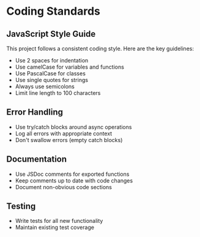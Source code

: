 # Coding Standards

## JavaScript Style Guide

This project follows a consistent coding style. Here are the key guidelines:

- Use 2 spaces for indentation
- Use camelCase for variables and functions
- Use PascalCase for classes
- Use single quotes for strings
- Always use semicolons
- Limit line length to 100 characters

## Error Handling

- Use try/catch blocks around async operations
- Log all errors with appropriate context
- Don't swallow errors (empty catch blocks)

## Documentation

- Use JSDoc comments for exported functions
- Keep comments up to date with code changes
- Document non-obvious code sections

## Testing

- Write tests for all new functionality
- Maintain existing test coverage
